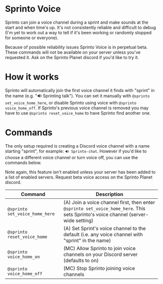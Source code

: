 # Sprinto Voice

Sprinto can join a voice channel during a sprint and make sounds at the start and when time's up. It's not consistently reliable and difficult to debug (I'm yet to work out a way to tell if it's been working or randomly stopped for someone or everyone). 

Because of possible reliability issues Sprinto Voice is in perpetual beta. These commands will not be available on your server unless you've requested it. Ask on the Sprinto Planet discord if you'd like to try it.

# How it works

Sprinto will automatically join the first voice channel it finds with "sprint" in the name (e.g. "🔊 Sprinting talk"). You can set it manually with `@sprinto set_voice_home_here`, or disable Sprinto using voice with `@sprinto voice_home_off`. If Sprinto's previous voice channel is removed you may have to use `@sprinto reset_voice_home` to have Sprinto find another one.

# Commands

The only setup required is creating a Discord voice channel with a name starting "sprint", for example: `🔊 Sprinto-chat`. However if you'd like to choose a different voice channel or turn voice off, you can use the commands below.

Note again, this feature isn't enabled unless your server has been added to a list of enabled servers. Request beta voice access on the Sprinto Planet discord.

| Command | Description |
| --- | --- |
| `@sprinto set_voice_home_here` | (A) Join a voice channel first, then enter `@sprinto set_voice_home_here`. This sets Sprinto's voice channel (server-wide setting) |
| `@sprinto reset_voice_home` | (A) Set Sprint's voice channel to the default (i.e. any voice channel with "sprint" in the name) |
| `@sprinto voice_home_on` | (MC) Allow Sprinto to join voice channels on your Discord server (defaults to on) | 
| `@sprinto voice_home_off` | (MC) Stop Sprinto joining voice channels |
